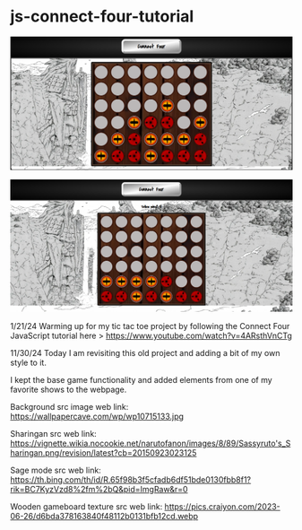 # js-connect-four-tutorial

![Naruto themed connect four gameboard](./img/connect-four-naruto-theme-project-screennshot.png "Naruto Themed Connect Four")

![Naruto themed connect four game](./img/connect-four-winning-screenshot.png "Naruto Themed Connect Four")

1/21/24
Warming up for my tic tac toe project by following the Connect Four JavaScript tutorial here > https://www.youtube.com/watch?v=4ARsthVnCTg

11/30/24
Today I am revisiting this old project and adding a bit of my own style to it. 

I kept the base game functionality and added elements from one of my favorite shows to the webpage.

Background src image web link: https://wallpapercave.com/wp/wp10715133.jpg

Sharingan src web link: https://vignette.wikia.nocookie.net/narutofanon/images/8/89/Sassyruto's_Sharingan.png/revision/latest?cb=20150923023125

Sage mode src web link: https://th.bing.com/th/id/R.65f98b3f5cfadb6df51bde0130fbb8f1?rik=BC7KyzVzd8%2fm%2bQ&pid=ImgRaw&r=0

Wooden gameboard texture src web link: https://pics.craiyon.com/2023-06-26/d6bda378163840f48112b0131bfb12cd.webp

